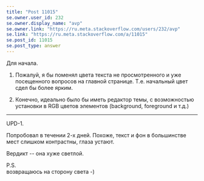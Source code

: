 ```yaml
---
title: "Post 11015"
se.owner.user_id: 232
se.owner.display_name: "avp"
se.owner.link: "https://ru.meta.stackoverflow.com/users/232/avp"
se.link: "https://ru.meta.stackoverflow.com/a/11015"
se.post_id: 11015
se.post_type: answer
---
```

<p>Для начала.</p>
<ol>
<li><p>Пожалуй, я бы поменял цвета текста не просмотренного и уже посещенного вопросов на главной странице. Т.е. начальный цвет сдел бы более ярким.</p>
</li>
<li><p>Конечно, идеально было бы иметь редактор темы, с возможностью установки в RGB цветов элементов (background, foreground и т.д.)</p>
</li>
</ol>
<hr />
<p>UPD-1.</p>
<p>Попробовал в течении 2-х дней. Похоже, текст и фон в большинстве мест слишком контрастны, глаза устают.</p>
<p>Вердикт -- она хуже светлой.</p>
<p>P.S.<br />
возвращаюсь на сторону света -)</p>
